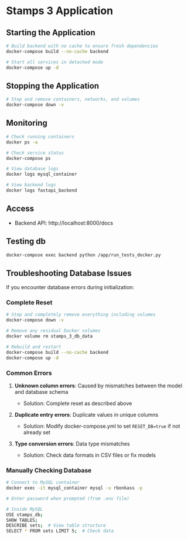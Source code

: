 # Stamps 3 Application

## Starting the Application

```bash
# Build backend with no cache to ensure fresh dependencies
docker-compose build --no-cache backend

# Start all services in detached mode
docker-compose up -d
```

## Stopping the Application

```bash
# Stop and remove containers, networks, and volumes
docker-compose down -v
```

## Monitoring

```bash
# Check running containers
docker ps -a

# Check service status
docker-compose ps

# View database logs
docker logs mysql_container

# View backend logs
docker logs fastapi_backend
```

## Access

- Backend API: http://localhost:8000/docs

## Testing db

```bash
docker-compose exec backend python /app/run_tests_docker.py
```

## Troubleshooting Database Issues

If you encounter database errors during initialization:

### Complete Reset

```bash
# Stop and completely remove everything including volumes
docker-compose down -v

# Remove any residual Docker volumes
docker volume rm stamps_3_db_data

# Rebuild and restart
docker-compose build --no-cache backend
docker-compose up -d
```

### Common Errors

1. **Unknown column errors**: Caused by mismatches between the model and database schema
   - Solution: Complete reset as described above

2. **Duplicate entry errors**: Duplicate values in unique columns
   - Solution: Modify docker-compose.yml to set `RESET_DB=true` if not already set

3. **Type conversion errors**: Data type mismatches 
   - Solution: Check data formats in CSV files or fix models

### Manually Checking Database

```bash
# Connect to MySQL container
docker exec -it mysql_container mysql -u rbonkass -p

# Enter password when prompted (from .env file)

# Inside MySQL
USE stamps_db;
SHOW TABLES;
DESCRIBE sets;  # View table structure
SELECT * FROM sets LIMIT 5;  # Check data
```